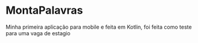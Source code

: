 # MontaPalavras

Minha primeira aplicação para mobile e feita em Kotlin, foi feita como teste para uma vaga de estagio
